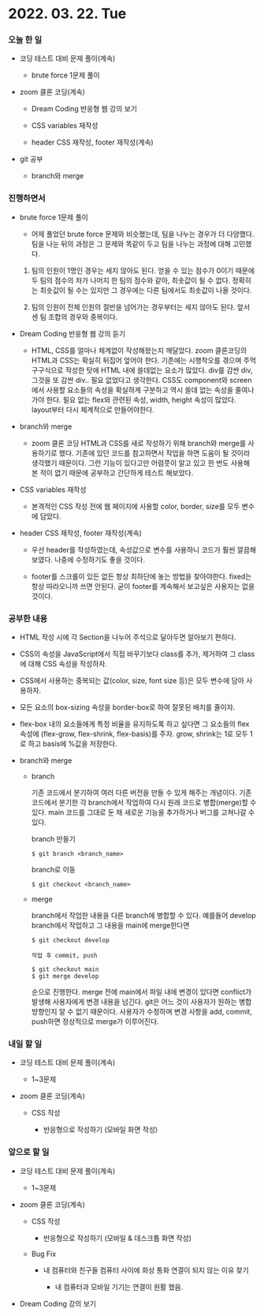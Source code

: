 # 2022. 03. 22. Tue

### 오늘 한 일

- 코딩 테스트 대비 문제 풀이(계속)

  - brute force 1문제 풀이

- zoom 클론 코딩(계속)

  - Dream Coding 반응형 웹 강의 보기

  - CSS variables 재작성

  - header CSS 재작성, footer 재작성(계속)

- git 공부

  - branch와 merge

### 진행하면서

- brute force 1문제 풀이

  - 어제 풀었던 brute force 문제와 비슷했는데, 팀을 나누는 경우가 더 다양했다. 팀을 나눈 뒤의 과정은 그 문제와 똑같이 두고 팀을 나누는 과정에 대해 고민했다.

  1. 팀의 인원이 1명인 경우는 세지 않아도 된다. 얻을 수 있는 점수가 0이기 때문에 두 팀의 점수의 차가 나머지 한 팀의 점수와 같아, 최솟값이 될 수 없다. 정확히는 최솟값이 될 수는 있지만 그 경우에는 다른 팀에서도 최솟값이 나올 것이다.

  2. 팀의 인원이 전체 인원의 절반을 넘어가는 경우부터는 세지 않아도 된다. 앞서 센 팀 조합의 경우와 중복이다.

- Dream Coding 반응형 웹 강의 듣기

  - HTML, CSS를 얼마나 체계없이 작성해왔는지 깨달았다. zoom 클론코딩의 HTML과 CSS는 확실히 뒤집어 엎어야 한다. 기존에는 시행착오를 겪으며 주먹구구식으로 작성한 탓에 HTML 내에 쓸데없는 요소가 많았다. div를 감싼 div, 그것을 또 감싼 div.. 필요 없었다고 생각한다. CSS도 component와 screen에서 사용할 요소들의 속성을 확실하게 구분하고 역시 쓸데 없는 속성을 줄여나가야 한다. 필요 없는 flex와 관련된 속성, width, height 속성이 많았다. layout부터 다시 체계적으로 만들어야한다.

- branch와 merge

  - zoom 클론 코딩 HTML과 CSS를 새로 작성하기 위해 branch와 merge를 사용하기로 했다. 기존에 있던 코드를 참고하면서 작업을 하면 도움이 될 것이라 생각했기 때문이다. 그런 기능이 있다고만 어렴풋이 알고 있고 한 번도 사용해 본 적이 없기 때문에 공부하고 간단하게 테스트 해보았다.

- CSS variables 재작성

  - 본격적인 CSS 작성 전에 웹 페이지에 사용할 color, border, size를 모두 변수에 담았다.

- header CSS 재작성, footer 재작성(계속)

  - 우선 header를 작성하였는데, 속성값으로 변수를 사용하니 코드가 훨씬 깔끔해보였다. 나중에 수정하기도 좋을 것이다.

  - footer를 스크롤이 있든 없든 항상 최하단에 놓는 방법을 찾아야한다. fixed는 항상 따라오니까 쓰면 안된다. 굳이 footer를 계속해서 보고싶은 사용자는 없을 것이다.

### 공부한 내용

- HTML 작성 시에 각 Section을 나누어 주석으로 달아두면 알아보기 편하다.

- CSS의 속성을 JavaScript에서 직접 바꾸기보다 class를 추가, 제거하여 그 class에 대해 CSS 속성을 작성하자.

- CSS에서 사용하는 중복되는 값(color, size, font size 등)은 모두 변수에 담아 사용하자.

- 모든 요소의 box-sizing 속성을 border-box로 하여 잘못된 배치를 줄이자.

- flex-box 내의 요소들에게 특정 비율을 유지하도록 하고 싶다면 그 요소들의 flex 속성에 (flex-grow, flex-shrink, flex-basis)를 주자. grow, shrink는 1로 모두 1로 하고 basis에 %값을 저장한다.

- branch와 merge

  - branch

    기존 코드에서 분기하여 여러 다른 버전을 만들 수 있게 해주는 개념이다. 기존 코드에서 분기한 각 branch에서 작업하여 다시 원래 코드로 병합(merge)할 수 있다. main 코드를 그대로 둔 채 새로운 기능을 추가하거나 버그를 고쳐나갈 수 있다.

    branch 만들기

    ```
    $ git branch <branch_name>
    ```

    branch로 이동

    ```
    $ git checkout <branch_name>
    ```

  - merge

    branch에서 작업한 내용을 다른 branch에 병합할 수 있다. 예를들어 develop branch에서 작업하고 그 내용을 main에 merge한다면

    ```
    $ git checkout develop

    작업 후 commit, push

    $ git checkout main
    $ git merge develop
    ```

    순으로 진행한다. merge 전에 main에서 파일 내에 변경이 있다면 conflict가 발생해 사용자에게 변경 내용을 넘긴다. git은 어느 것이 사용자가 원하는 병합 방향인지 알 수 없기 때문이다. 사용자가 수정하며 변경 사항을 add, commit, push하면 정상적으로 merge가 이루어진다.

### 내일 할 일

- 코딩 테스트 대비 문제 풀이(계속)

  - 1~3문제

- zoom 클론 코딩(계속)

  - CSS 작성

    - 반응형으로 작성하기 (모바일 화면 작성)

### 앞으로 할 일

- 코딩 테스트 대비 문제 풀이(계속)

  - 1~3문제

- zoom 클론 코딩(계속)

  - CSS 작성

    - 반응형으로 작성하기 (모바일 & 데스크톱 화면 작성)

  - Bug Fix

    - 내 컴퓨터와 친구들 컴퓨터 사이에 화상 통화 연결이 되지 않는 이유 찾기

      - 내 컴퓨터과 모바일 기기는 연결이 원활 했음.

- Dream Coding 강의 보기

<br><br>
